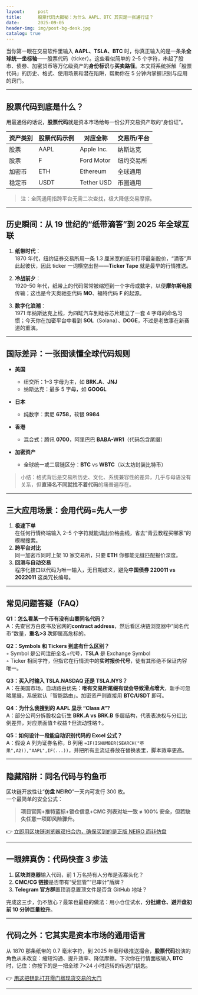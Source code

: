 ```yaml
---
layout:     post
title:      股票代码大揭秘：为什么 AAPL、BTC 其实是一张通行证？
date:       2025-09-05
header-img: img/post-bg-desk.jpg
catalog: true
---
```


当你第一眼在交易软件里输入 **AAPL、TSLA、BTC** 时，你真正输入的是一条条**全球统一坐标轴**——股票代码（ticker）。这些看似简单的 2–5 个字符，串起了股市、债劵、加密货币等万亿级资产的**身份标识**与**买卖路径**。本文将系统拆解「股票代码」的历史、格式、使用场景和潜在陷阱，帮助你在 5 分钟内掌握识别与应用的窍门。

---

## 股票代码到底是什么？

用最通俗的话说，**股票代码**就是资本市场给每一份公开交易资产取的“身份证”。

| 资产类别 | 股票代码示例 | 对应全称        | 交易所/平台   |
|----------|--------------|-----------------|--------------|
| 股票     | AAPL         | Apple Inc.      | 纳斯达克     |
| 股票     | F            | Ford Motor      | 纽约交易所   |
| 加密币   | ETH          | Ethereum        | 全球通用     |
| 稳定币   | USDT         | Tether USD      | 币圈通用     |

> 注：全网通用指跨平台无需二次查找，极大降低交易摩擦。

---

## 历史瞬间：从 19 世纪的“纸带滴答”到 2025 年全球互联

1. **纸带时代**：  
   1870 年代，纽约证券交易所用一条 1.3 厘米宽的纸带打印最新股价，“滴答”声此起彼伏，因此 ticker 一词横空出世——**Ticker Tape** 就是最早的行情推送。

2. **冷战前夕**：  
   1920–50 年代，纸带上的代码常常被缩短到一个字母或数字，以便**摩尔斯电报**传输；这也是今天奥驰亚代码 **MO**、福特代码 **F** 的起源。

3. **数字化浪潮**：  
   1971 年纳斯达克上线，为四缸汽车到硅谷芯片建立了一套 4 字母的命名习惯；今天你在加密平台中看到 **SOL**（Solana）、**DOGE**，不过是老故事在新赛道的重演。

---

## 国际差异：一张图读懂全球代码规则

- **美国**  
  - 纽交所：1–3 字母为主，如 **BRK.A**、**JNJ**  
  - 纳斯达克：最多 5 字母，如 **GOOGL**

- **日本**  
  - 纯数字：索尼 **6758**，软银 **9984**

- **香港**  
  - 混合式：腾讯 **0700**，阿里巴巴 **BABA-WR1**（代码包含尾缀）

- **加密资产**  
  - 全球统一或二层链区分：**BTC** vs **WBTC**（以太坊封装比特币）

> 小结：格式背后是交易所历史、文化、系统兼容性的差异，几乎与母语没有关系，但**直译名不同就找不着代码**的痛普遍存在。

---

## 三大应用场景：会用代码=先人一步

1. **极速下单**  
   在任何行情终端输入 2–5 个字符就能调出价格曲线，省去“青云教程买哪家”的模糊搜索。  
2. **跨平台对比**  
   同一加密币同时上架 10 家交易所，只要 **ETH** 你都能无缝匹配报价深度。  
3. **回测与自动交易**  
   程序化接口以代码为唯一输入，无日期歧义，避免**中国债券 220011 vs 2022011** 这类冗长编号。

---

## 常见问题答疑（FAQ）

**Q1：怎么看某一个币有没有山寨同名代码？**  
A：先查官方白皮书及官网的**contract address**，然后看区块链浏览器中“同名代币”数量，**重名>3 次**即属高危标的。

**Q2：Symbols 和 Tickers 到底有什么区别？**  
◦ Symbol 是公司注册全名+代号，**TSLA** 是 Exchange Symbol  
◦ Ticker 相同字符，但指它在行情流中的**实时报价代号**，徒有其形绝不保证内容唯一。

**Q3：买入时输入 TSLA.NASDAQ 还是 TSLA.NYS？**  
A：在美国市场，自动路由优先：**唯有交易所尾缀有误会导致滑点增大**，新手可忽略尾缀，系统默认「智能路由」。加密资产则直接用 **BTC/USDT** 即可。

**Q4：为什么我搜到的 AAPL 显示 “Class A”?**  
A：部分公司分拆股权会衍生 **BRK.A vs BRK.B** 多层结构，代表表决权与分红比例差异，对应票面值↑权益↑但流动性略↑。

**Q5：如何设计一段能自动识别代码的 Excel 公式？**  
A：假设 A 列为证券名称，B 列用 `=IF(ISNUMBER(SEARCH("苹果",A2)),"AAPL",IF(...))`，并把所有主流证券放在替换表里，脚本效率更高。

---

## 隐藏陷阱：同名代码与钓鱼币

区块链开放性让“**仿盘 NEIRO**”一天内可发行 300 枚。  
一个最简单的安全公式：  
> **项目官网+推特蓝标+锁仓信息+CMC 列表对址一致 ≠ 100% 安全，但若缺失任意一项即风险骤升。**

👉 [立即用区块链浏览器双扫合约，确保买到的是正版 NEIRO 而非仿盘](https://okxdog.com/)  

---

## 一眼辨真伪：代码快查 3 步法

1. **区块浏览器**输入代码，前 1 万名持有人分布是否寡头化？  
2. **CMC/CG 链接**是否带有“受监管”“已审计”盾牌？  
3. **Telegram 官方群**置顶消息置顶文件是否含 GitHub 地址？  

完成这三步，仍不放心？最笨也最稳的做法：用小仓位试水，**分批建仓、避开盘初前 10 分钟巨量拉升**。

---

## 代码之外：它其实是资本市场的通用语言

从 1870 那条纸带的 0.7 毫米字符，到 2025 年毫秒级推送撮合，**股票代码**扮演的角色从未改变：缩短沟通、提升效率、降低摩擦。下次你在行情面板输入 **BTC** 时，记住：你按下的是一把全球 7×24 小时运转的传送门钥匙。

👉 [用这把钥匙打开零门槛现货交易的大门](https://okxdog.com/)

---